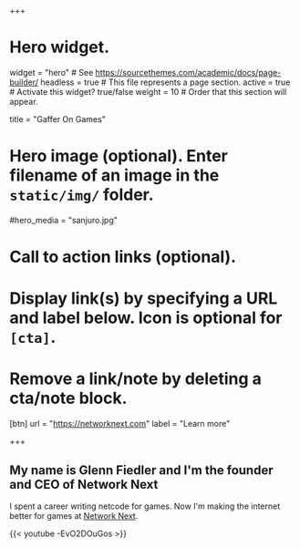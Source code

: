 +++
# Hero widget.
widget = "hero"  # See https://sourcethemes.com/academic/docs/page-builder/
headless = true # This file represents a page section.
active = true  # Activate this widget? true/false
weight = 10  # Order that this section will appear.

title = "Gaffer On Games"

# Hero image (optional). Enter filename of an image in the `static/img/` folder.
#hero_media = "sanjuro.jpg"

# Call to action links (optional).
#   Display link(s) by specifying a URL and label below. Icon is optional for `[cta]`.
#   Remove a link/note by deleting a cta/note block.
[btn]
  url = "https://networknext.com"
  label = "Learn more"
  
+++
## My name is **Glenn Fiedler** and I'm the founder and CEO of **Network Next**

I spent a career writing netcode for games. Now I'm making the internet better for games at [Network Next](https://networknext.com).

{{< youtube -EvO2DOuGos >}}
